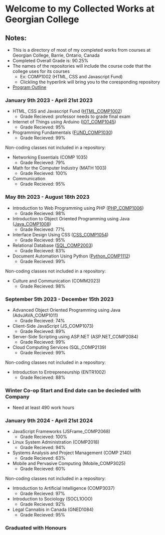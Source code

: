 # Welcome to my Collected Works at Georgian College

## Notes:
- This is a directory of most of my completed works from courses at Georgian College, Barrie, Ontario, Canada
- Completed Overall Grade is: 90.25%
- The names of the repositories will include the course code that the college uses for its courses
  - Ex: COMP1002 (HTML, CSS and Javascript Fund)
  - Clickling the hyperlink will bring you to the coresponding repository
- [Program Outline](https://cat.georgiancollege.ca/programs/cmpg/)

### January 9th 2023 - April 21st 2023
- HTML, CSS and Javascript Fund ([HTML_COMP1002](https://github.com/matthewantonis-georgiancollege/HTML_COMP1002))
  - Grade Recieved: professor needs to grade final exam
- Internet of Things using Arduino ([IOT_COMP1045](https://github.com/matthewantonis-georgiancollege/IOT_COMP1045))
  - Grade Recieved: 95%
- Programming Fundamentals ([FUND_COMP1030](https://github.com/matthewantonis-georgiancollege/FUND_COMP1030))
  - Grade Recieved: 99%

Non-coding classes not included in a repository: 
- Networking Essentials (COMP 1035)
  - Grade Recieved: 79%
- Math for the Computer Industry (MATH 1003)
  - Grade Recieved: 100%
- Communication
  -  Grade Recieved: 95%

### May 8th 2023 - August 18th 2023
- Introduction to Web Programming using PHP ([PHP_COMP1006](https://github.com/matthewantonis-georgiancollege/PHP_COMP1006))
  - Grade Recieved: 98%
- Introduction to Object Oriented Programming using Java ([Java_COMP1008](https://github.com/matthewantonis-georgiancollege/Java_COMP1008))
  - Grade Recieved: 77%
- Interface Design Using CSS ([CSS_COMP1054](https://github.com/matthewantonis-georgiancollege/CSS_COMP1054))
  - Grade Recieved: 95%
- Relational Database ([SQL_COMP2003](https://github.com/matthewantonis-georgiancollege/SQL_COMP2003))
  - Grade Recieved: 83%
- Document Automation Using Python ([Python_COMP1112](https://github.com/matthewantonis-georgiancollege/Python_COMP1112))
  - Grade Recieved: 99%

Non-coding classes not included in a repository: 
- Culture and Communication (COMM2023)
  - Grade Recieved: 98%

### September 5th 2023 - December 15th 2023
- Advanced Object Oriented Programming using Java (AdvJAVA_COMP1011)
  - Grade Recieved: 74%
- Client-Side JavaScript (JS_COMP1073)
  - Grade Recieved: 89%
- Server-Side Scripting using ASP.NET (ASP.NET_COMP2084)
  - Grade Recieved: 99%
- Cloud Computing Services (SQL_COMP2139)
  - Grade Recieved: 99%

Non-coding classes not included in a repository: 
- Introduction to Entrepreneurship (ENTR1002)
  - Grade Recieved: 88%

### Winter Co-op Start and End date can be decieded with Company
- Need at least 490 work hours 

### January 9th 2024 - April 21st 2024
- JavaScript Frameworks (JSFrame_COMP2068)
  - Grade Recieved: 100%
- Linux System Administration (COMP2018)
  - Grade Recieved: 94%
- Systems Analysis and Project Management (COMP 2140)
  - Grade Recieved: 63%
- Mobile and Pervasive Computing (Mobile_COMP3025)
  - Grade Recieved: 60%
 
Non-coding classes not included in a repository:
- Introduction to Artificial Intelligence (COMP3037)
  - Grade Recieved: 97%  
- Introduction to Sociology (SOCL1OOO)
  - Grade Recieved: 92%
- Legal Cannabis in Canada (GNED1084)
  - Grade Recieved: 95%

### Graduated with Honours 
